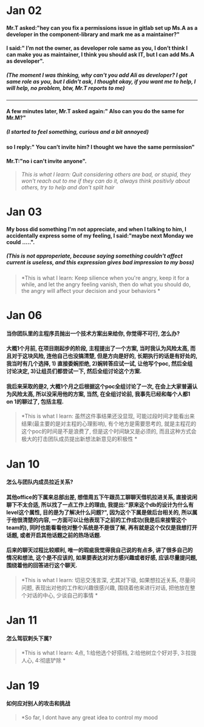 # Jan 02

#### Mr.T asked:"hey can you fix a permissions issue in gitlab set up Ms.A as a developer in the component-library and mark me as a maintainer?"

#### I said:" I’m not the owner, as developer role same as you, I don’t think I can make you as maintainer, I think you should ask IT, but I can add Ms.A as developer".

##### (The moment I was thinking, why can't you add Ali as developer? I got same role as you, but I didn't ask, I thought okay, if you want me to help, I will help, no problem, btw, Mr.T reports to me)

-------------

#### A few minutes later, Mr.T asked again:" Also can you do the same for Mr.M?"
 

##### (I started to feel something, curious and a bit annoyed)
#### so I reply:" You can’t invite him? I thought we have the same permission"
#### Mr.T:"no i can't invite anyone".

> *This is what I learn: Quit considering others are bad, or stupid, they won't reach out to me if they can do it, always think positivly about others, try to help and don't split hair*




# Jan 03

#### My boss did something I'm not appreciate, and when I talking to him, I accidentally express some of my feeling, I said:"maybe next Monday we could .....".

##### (This is not approperiate, because saying something couldn't affect current is useless, and this expression gives bad impression to my boss)

> *This is what I learn: Keep silience when you're angry, keep it for a while, and let the angry feeling vanish, then do what you should do, the angry will affect your decision and your behaviors *


# Jan 06

#### 当你团队里的主程序员抛出一个技术方案出来给你, 你觉得不可行, 怎么办?

#### 大概1个月前, 在项目刚起步的阶段, 主程提出了一个方案, 当时我认为风险太高, 而且对于这块风险, 连他自己也没搞清楚, 但是方向是好的, 长期执行的话是有好处的, 我当时有几个选择, 1) 直接委婉拒绝, 2)婉转答应试一试, 让他写个poc, 然后全组讨论决定, 3)让组员们都尝试一下, 然后全组讨论这个方案.

#### 我后来采取的是2, 大概1个月之后根据这个poc全组讨论了一次, 在会上大家普遍认为风险太高, 所以没采用他的方案, 当然, 在全组讨论前, 我事先已经和每个人都1 on 1的聊过了, 包括主程.

> *This is what I learn: 虽然这件事结果还没显现, 可能过段时间才能看出来结果(最主要的是对主程的心理影响), 有个地方是需要思考的, 就是主程花的这个poc的时间是不是浪费了, 但是这个时间缺又是必须的, 而且这种方式会极大的打击团队成员提出新想法新意见的积极性 *


# Jan 10

#### 怎么与团队内成员拉近关系?

#### 其他office的下属来总部出差, 想借周五下午跟员工聊聊天借机拉进关系, 直接说闲聊下不太合适, 所以找了一点工作上的理由, 我提出:"原来这个db的设计为什么有level这个属性, 目的是为了解决什么问题?", 因为这个下属是做后台相关的, 所以属于他很清楚的内容, 一方面可以让他表现下之前的工作成功(我是后来接管这个team的), 同时也能看看他对整个系统是不是很了解, 再有就是这个仅仅是我想打开话题, 或者开启其他话题之前的热场话题.

#### 后来的聊天过程比较顺利, 唯一的瑕疵我觉得我自己说的有点多, 讲了很多自己的情况和想法, 这个是不应该的, 如果要表达对对方感兴趣或者好感, 应该尽量提问题, 围绕着他的回答进行这个聊天.

> *This is what I learn: 切忌交浅言深, 尤其对下级, 如果想拉近关系, 尽量问问题, 表现出对他的工作和兴趣很感兴趣, 围绕着他来进行对话, 把他放在整个对话的中心, 少谈自己的事情 *


# Jan 11
#### 怎么驾驭刺头下属?
> *This is what I learn: 4点, 1:给他选个好搭档, 2:给他树立个好对手, 3:拉拢人心, 4:彻底铲除 *

# Jan 19
#### 如何应对别人的攻击和挑战
> *So far, I dont have any great idea to control my mood
